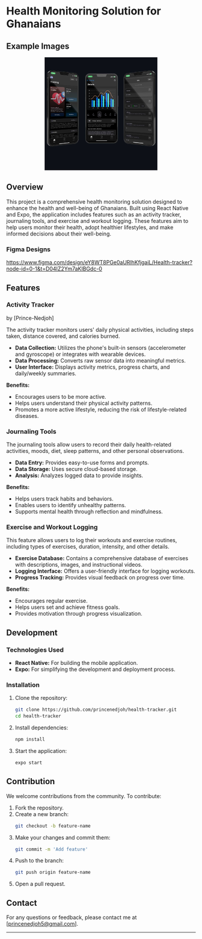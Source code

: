 # Health Monitoring Solution for Ghanaians

## Example Images

<p align="center">
  <img src="assets/readme/health-tracker-app.jpg" alt="health tracker app" width="300"/>
</p>


## Overview

This project is a comprehensive health monitoring solution designed to enhance the health and well-being of Ghanaians. Built using React Native and Expo, the application includes features such as an activity tracker, journaling tools, and exercise and workout logging. These features aim to help users monitor their health, adopt healthier lifestyles, and make informed decisions about their well-being.

### Figma Designs
https://www.figma.com/design/eY8WT8PGe0aURlhKfjgaiL/Health-tracker?node-id=0-1&t=D04IZ2Ym7aKIBGdc-0

## Features

### Activity Tracker 
by [Prince-Nedjoh]

The activity tracker monitors users' daily physical activities, including steps taken, distance covered, and calories burned. 

- **Data Collection:** Utilizes the phone's built-in sensors (accelerometer and gyroscope) or integrates with wearable devices.
- **Data Processing:** Converts raw sensor data into meaningful metrics.
- **User Interface:** Displays activity metrics, progress charts, and daily/weekly summaries.

**Benefits:**
- Encourages users to be more active.
- Helps users understand their physical activity patterns.
- Promotes a more active lifestyle, reducing the risk of lifestyle-related diseases.

### Journaling Tools

The journaling tools allow users to record their daily health-related activities, moods, diet, sleep patterns, and other personal observations.

- **Data Entry:** Provides easy-to-use forms and prompts.
- **Data Storage:** Uses secure cloud-based storage.
- **Analysis:** Analyzes logged data to provide insights.

**Benefits:**
- Helps users track habits and behaviors.
- Enables users to identify unhealthy patterns.
- Supports mental health through reflection and mindfulness.

### Exercise and Workout Logging

This feature allows users to log their workouts and exercise routines, including types of exercises, duration, intensity, and other details.

- **Exercise Database:** Contains a comprehensive database of exercises with descriptions, images, and instructional videos.
- **Logging Interface:** Offers a user-friendly interface for logging workouts.
- **Progress Tracking:** Provides visual feedback on progress over time.

**Benefits:**
- Encourages regular exercise.
- Helps users set and achieve fitness goals.
- Provides motivation through progress visualization.

## Development

### Technologies Used

- **React Native:** For building the mobile application.
- **Expo:** For simplifying the development and deployment process.

### Installation

1. Clone the repository:
    ```bash
    git clone https://github.com/princenedjoh/health-tracker.git
    cd health-tracker
    ```

2. Install dependencies:
    ```bash
    npm install
    ```

3. Start the application:
    ```bash
    expo start
    ```

## Contribution

We welcome contributions from the community. To contribute:

1. Fork the repository.
2. Create a new branch:
    ```bash
    git checkout -b feature-name
    ```
3. Make your changes and commit them:
    ```bash
    git commit -m 'Add feature'
    ```
4. Push to the branch:
    ```bash
    git push origin feature-name
    ```
5. Open a pull request.


## Contact

For any questions or feedback, please contact me at [princenedjoh5@gmail.com].

---